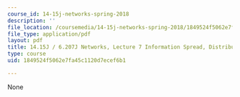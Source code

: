 ```yaml
---
course_id: 14-15j-networks-spring-2018
description: ''
file_location: /coursemedia/14-15j-networks-spring-2018/1849524f5062e7fa45c1120d7ecef6b1_MIT14_15JS18_lec7.pdf
file_type: application/pdf
layout: pdf
title: 14.15J / 6.207J Networks, Lecture 7 Information Spread, Distributed Computation
type: course
uid: 1849524f5062e7fa45c1120d7ecef6b1

---
```

None